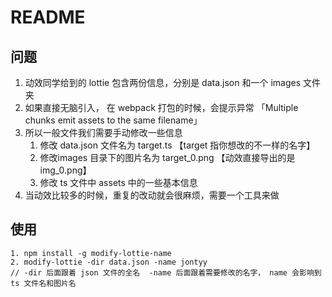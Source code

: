 # README

## 问题

1. 动效同学给到的 lottie 包含两份信息，分别是  data.json 和一个 images 文件夹
2. 如果直接无脑引入， 在 webpack 打包的时候，会提示异常 「Multiple chunks emit assets to the same filename」
3. 所以一般文件我们需要手动修改一些信息
   1. 修改 data.json 文件名为  target.ts  【target 指你想改的不一样的名字】
   2. 修改images 目录下的图片名为 target_0.png  【动效直接导出的是 img_0.png】
   3. 修改 ts 文件中 assets 中的一些基本信息
4. 当动效比较多的时候，重复的改动就会很麻烦，需要一个工具来做



## 使用

```shell
1. npm install -g modify-lottie-name
2. modify-lottie -dir data.json -name jontyy 
// -dir 后面跟着 json 文件的全名  -name 后面跟着需要修改的名字， name 会影响到 ts 文件名和图片名
```

